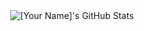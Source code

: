 <div align="center">
    <img src="https://github-profile-summary-cards.vercel.app/api/cards/profile-details?username=KakadaChhim&theme=github_dark" alt="[Your Name]'s GitHub Stats"/>
</div>

